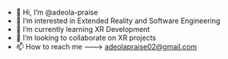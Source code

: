 - 👋 Hi, I’m @adeola-praise
- 👀 I’m interested in Extended Reality and Software Engineering 
- 🌱 I’m currently learning XR Development
- 💞️ I’m looking to collaborate on XR projects
- 📫 How to reach me ---> adeolapraise02@gmail.com

<!---
adeola-praise/adeola-praise is a ✨ special ✨ repository because its `README.md` (this file) appears on your GitHub profile.
You can click the Preview link to take a look at your changes.
--->
